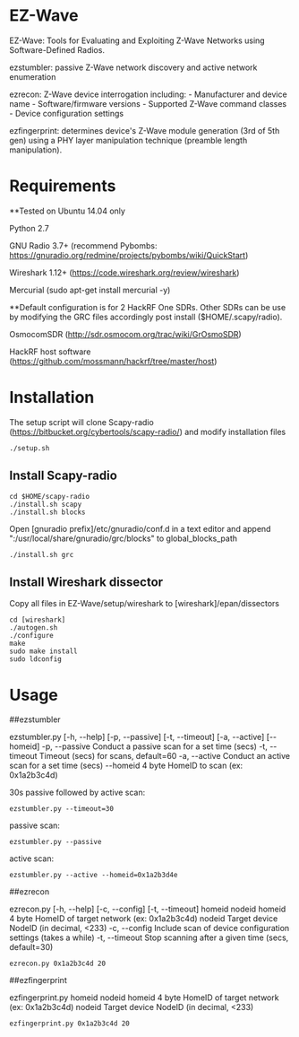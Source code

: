 # EZ-Wave
EZ-Wave: Tools for Evaluating and Exploiting Z-Wave Networks using Software-Defined Radios.

ezstumbler: passive Z-Wave network discovery and active network enumeration

ezrecon: Z-Wave device interrogation including:
	- Manufacturer and device name
	- Software/firmware versions
	- Supported Z-Wave command classes
	- Device configuration settings

ezfingerprint: determines device's Z-Wave module generation (3rd of 5th gen) using a PHY layer manipulation technique (preamble length manipulation).

# Requirements

**Tested on Ubuntu 14.04 only

Python 2.7

GNU Radio 3.7+ (recommend Pybombs: https://gnuradio.org/redmine/projects/pybombs/wiki/QuickStart)

Wireshark 1.12+ (https://code.wireshark.org/review/wireshark)

Mercurial (sudo apt-get install mercurial -y)

**Default configuration is for 2 HackRF One SDRs. Other SDRs can be use by modifying the GRC files accordingly post install ($HOME/.scapy/radio).

OsmocomSDR (http://sdr.osmocom.org/trac/wiki/GrOsmoSDR)

HackRF host software (https://github.com/mossmann/hackrf/tree/master/host)

# Installation

The setup script will clone Scapy-radio (https://bitbucket.org/cybertools/scapy-radio/) and modify installation files

```
./setup.sh
```

## Install Scapy-radio

```
cd $HOME/scapy-radio
./install.sh scapy
./install.sh blocks
```

Open [gnuradio prefix]/etc/gnuradio/conf.d in a text editor and append ":/usr/local/share/gnuradio/grc/blocks" to global_blocks_path

```
./install.sh grc
```

## Install Wireshark dissector

Copy all files in EZ-Wave/setup/wireshark to [wireshark]/epan/dissectors

```
cd [wireshark]
./autogen.sh
./configure
make
sudo make install
sudo ldconfig
```

# Usage

##ezstumbler

ezstumbler.py [-h, --help] [-p, --passive] [-t, --timeout] [-a, --active] [--homeid]
	-p, --passive		Conduct a passive scan for a set time (secs)
	-t, --timeout		Timeout (secs) for scans, default=60
	-a, --active		Conduct an active scan for a set time (secs)
	--homeid		4 byte HomeID to scan (ex: 0x1a2b3c4d)

30s passive followed by active scan:
```
ezstumbler.py --timeout=30
```

passive scan:
```
ezstumbler.py --passive
```

active scan:
```
ezstumbler.py --active --homeid=0x1a2b3d4e
```

##ezrecon

ezrecon.py [-h, --help] [-c, --config] [-t, --timeout] homeid nodeid
	homeid			4 byte HomeID of target network (ex: 0x1a2b3c4d)
	nodeid			Target device NodeID (in decimal, <233)
	-c, --config		Include scan of device configuration settings (takes a while)
	-t, --timeout		Stop scanning after a given time (secs, default=30)

```
ezrecon.py 0x1a2b3c4d 20
```

##ezfingerprint

ezfingerprint.py homeid nodeid
	homeid			4 byte HomeID of target network (ex: 0x1a2b3c4d)
	nodeid			Target device NodeID (in decimal, <233)

```
ezfingerprint.py 0x1a2b3c4d 20
```
